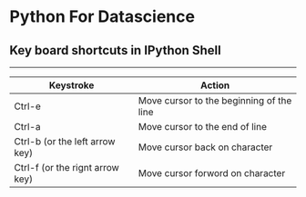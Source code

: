 # Python For Datascience

## Key board shortcuts in IPython Shell
***
| Keystroke 									 	| Action 		    													|
| ----------------------------- | -----------------------------------  |
|Ctrl-e 											 	| Move cursor to the beginning of the line|
|Ctrl-a 											 	| Move cursor to the end of line          |
|Ctrl-b (or the left arrow key)	| Move cursor back on character						|
|Ctrl-f (or the rignt arrow key)| Move cursor forword on character				|
